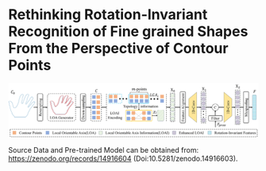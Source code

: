 # Rethinking Rotation-Invariant Recognition of Fine grained Shapes From the Perspective of Contour Points

![](https://github.com/zhenguonie/ANRICN_CGA/blob/main/fig_2.jpg)

Source Data and Pre-trained Model can be obtained from: https://zenodo.org/records/14916604  (Doi:10.5281/zenodo.14916603).
